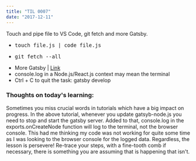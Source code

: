 ```yaml
---
title: "TIL 0007"
date: "2017-12-11"
---
```

Touch and pipe file to VS Code, git fetch and more Gatsby.

* <pre>touch file.js | code file.js</pre>
* <pre>git fetch --all</pre>
* More Gatsby | [Link](https://www.gatsbyjs.org/tutorial/part-four/)
* console.log in a Node.js/React.js context may mean the terminal
* Ctrl + C to quit the task: gatsby develop

### Thoughts on today's learning:

Sometimes you miss crucial words in tutorials which have a big impact on progress. In the above tutorial, whenever you update gatsyb-node.js you need to stop and start the gatsby server. Added to that, console.log in the exports.onCreateNode function will log to the terminal, not the browser console. This had me thinking my code was not working for quite some time as I was looking to the browser console for the logged data. Regardless, the lesson is persevere! Re-trace your steps, with a fine-tooth comb if necessary, there is something you are assuming that is happening that isn't.